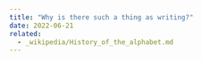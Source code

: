 ```yaml
---
title: "Why is there such a thing as writing?"
date: 2022-06-21
related:
  - _wikipedia/History_of_the_alphabet.md
---
```

